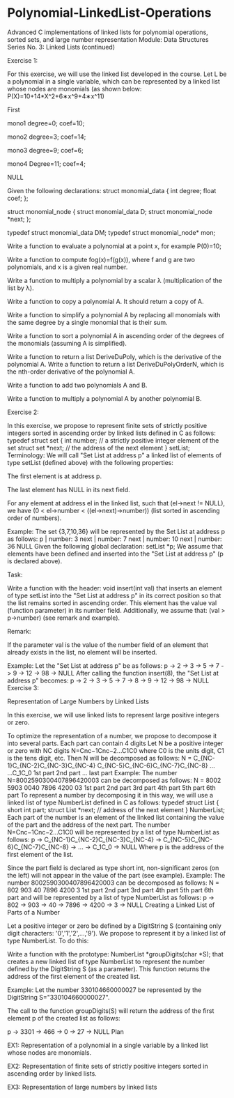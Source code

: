 # Polynomial-LinkedList-Operations
Advanced C implementations of linked lists for polynomial operations, sorted sets, and large number representation
Module: Data Structures
Series No. 3: Linked Lists (continued)

Exercise 1:

For this exercise, we will use the linked list developed in the course.
Let L be a polynomial in a single variable, which can be represented by a linked list whose nodes are monomials (as shown below: P(X)=10+14*X^2+6∗x^9+4∗x^11)

First

mono1
degree=0;
coef=10;

mono2
degree=3;
coef=14;

mono3
degree=9;
coef=6;

mono4
Degree=11;
coef=4;

NULL

Given the following declarations:
struct monomial_data {
    int degree;
    float coef;
};

struct monomial_node {
    struct monomial_data D;
    struct monomial_node *next;
};

typedef struct monomial_data DM;
typedef struct monomial_node* mon;

Write a function to evaluate a polynomial at a point x, for example P(0)=10;

Write a function to compute fog(x)=f(g(x)), where f and g are two polynomials, and x is a given real number.

Write a function to multiply a polynomial by a scalar λ (multiplication of the list by λ).

Write a function to copy a polynomial A. It should return a copy of A.

Write a function to simplify a polynomial A by replacing all monomials with the same degree by a single monomial that is their sum.

Write a function to sort a polynomial A in ascending order of the degrees of the monomials (assuming A is simplified).

Write a function to return a list DeriveDuPoly, which is the derivative of the polynomial A.
Write a function to return a list DeriveDuPolyOrderN, which is the nth-order derivative of the polynomial A.

Write a function to add two polynomials A and B.

Write a function to multiply a polynomial A by another polynomial B.

Exercise 2:

In this exercise, we propose to represent finite sets of strictly positive integers sorted in ascending order by linked lists defined in C as follows:
typedef struct set {
    int number; // a strictly positive integer element of the set
    struct set *next; // the address of the next element
} setList;
Terminology: We will call "Set List at address p" a linked list of elements of type setList (defined above) with the following properties:

The first element is at address p.

The last element has NULL in its next field.

For any element at address el in the linked list, such that (el->next != NULL), we have (0 < el->number < ((el->next)->number)) (list sorted in ascending order of numbers).

Example: The set {3,7,10,36} will be represented by the Set List at address p as follows:
p
|
number: 3
next
|
number: 7
next
|
number: 10
next
|
number: 36
NULL
Given the following global declaration:
setList *p;
We assume that elements have been defined and inserted into the "Set List at address p" (p is declared above).

Task:

Write a function with the header:
void insert(int val)
that inserts an element of type setList into the "Set List at address p" in its correct position so that the list remains sorted in ascending order. This element has the value val (function parameter) in its number field. Additionally, we assume that: (val > p->number) (see remark and example).

Remark:

If the parameter val is the value of the number field of an element that already exists in the list, no element will be inserted.

Example: Let the "Set List at address p" be as follows:
p -> 2 -> 3 -> 5 -> 7 -> 9 -> 12 -> 98 -> NULL
After calling the function insert(8), the "Set List at address p" becomes:
p -> 2 -> 3 -> 5 -> 7 -> 8 -> 9 -> 12 -> 98 -> NULL
Exercise 3:

Representation of Large Numbers by Linked Lists

In this exercise, we will use linked lists to represent large positive integers or zero.

To optimize the representation of a number, we propose to decompose it into several parts. Each part can contain 4 digits
Let N be a positive integer or zero with NC digits N=Cnc−1Cnc−2...C1C0  where C0 is the units digit, C1 is the tens digit, etc. Then N will be decomposed as follows:
N = C_{NC-1}C_{NC-2}C_{NC-3}C_{NC-4} C_{NC-5}C_{NC-6}C_{NC-7}C_{NC-8} ... ...C_1C_0
1st part        2nd part        ...        last part
Example: The number 
N=8002590300407896420003 can be decomposed as follows:
N = 8002    5903      0040      7896     4200       03
1st part  2nd part  3rd part  4th part  5th part  6th part
To represent a number by decomposing it in this way, we will use a linked list of type NumberList defined in C as follows:
typedef struct List {
    short int part;
    struct List *next; // address of the next element
} NumberList;
Each part of the number is an element of the linked list containing the value of the part and the address of the next part. The number N=Cnc−1Cnc−2...C1C0
will be represented by a list of type NumberList as follows:
p -> C_{NC-1}C_{NC-2}C_{NC-3}C_{NC-4} -> C_{NC-5}C_{NC-6}C_{NC-7}C_{NC-8} -> ... -> C_1C_0 -> NULL
Where p is the address of the first element of the list.

Since the part field is declared as type short int, non-significant zeros (on the left) will not appear in the value of the part (see example).
Example: The number 8002590300407896420003 can be decomposed as follows:
N =    802       903       40       7896      4200       3
    1st part  2nd part  3rd part  4th part  5th part  6th part
and will be represented by a list of type NumberList as follows:
p -> 802 -> 903 -> 40 -> 7896 -> 4200 -> 3 -> NULL
Creating a Linked List of Parts of a Number

Let a positive integer or zero be defined by a DigitString S (containing only digit characters: '0','1','2',...,'9'). We propose to represent it by a linked list of type NumberList. To do this:

Write a function with the prototype:
NumberList *groupDigits(char *S);
that creates a new linked list of type NumberList to represent the number defined by the DigitString S (as a parameter). This function returns the address of the first element of the created list.

Example: Let the number 330104660000027 be represented by the DigitString S="330104660000027".

The call to the function groupDigits(S) will return the address of the first element p of the created list as follows:

p -> 3301 -> 466 -> 0 -> 27 -> NULL
Plan

EX1: Representation of a polynomial in a single variable by a linked list whose nodes are monomials.

EX2: Representation of finite sets of strictly positive integers sorted in ascending order by linked lists.

EX3: Representation of large numbers by linked lists
